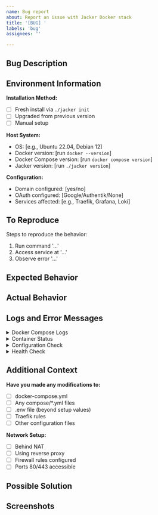 ```yaml
---
name: Bug report
about: Report an issue with Jacker Docker stack
title: '[BUG] '
labels: 'bug'
assignees: ''

---
```


## Bug Description
<!-- A clear and concise description of the bug -->

## Environment Information

**Installation Method:**
- [ ] Fresh install via `./jacker init`
- [ ] Upgraded from previous version
- [ ] Manual setup

**Host System:**
- OS: [e.g., Ubuntu 22.04, Debian 12]
- Docker version: [run `docker --version`]
- Docker Compose version: [run `docker compose version`]
- Jacker version: [run `./jacker version`]

**Configuration:**
- Domain configured: [yes/no]
- OAuth configured: [Google/Authentik/None]
- Services affected: [e.g., Traefik, Grafana, Loki]

## To Reproduce

Steps to reproduce the behavior:
1. Run command '...'
2. Access service at '...'
3. Observe error '...'

## Expected Behavior
<!-- What you expected to happen -->

## Actual Behavior
<!-- What actually happened -->

## Logs and Error Messages

<details>
<summary>Docker Compose Logs</summary>

```
# Paste output of: ./jacker logs <affected-service>
```
</details>

<details>
<summary>Container Status</summary>

```
# Paste output of: ./jacker status
```
</details>

<details>
<summary>Configuration Check</summary>

```
# Paste output of: ./jacker config validate
```
</details>

<details>
<summary>Health Check</summary>

```
# Paste output of: ./jacker health
```
</details>

## Additional Context

**Have you made any modifications to:**
- [ ] docker-compose.yml
- [ ] Any compose/*.yml files
- [ ] .env file (beyond setup values)
- [ ] Traefik rules
- [ ] Other configuration files

**Network Setup:**
- [ ] Behind NAT
- [ ] Using reverse proxy
- [ ] Firewall rules configured
- [ ] Ports 80/443 accessible

## Possible Solution
<!-- If you have suggestions on how to fix the bug -->

## Screenshots
<!-- If applicable, add screenshots to help explain your problem -->